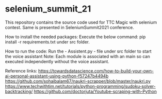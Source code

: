 # selenium_summit_21

This repository contains the source code used for TTC Magic with selenium contest. Same is presented in SeleniumSummit2021 conference.

How to install the needed packages:
   Execute the below command:
   pip install -r requirements.txt under src folder.
   
How to run the code:
  Run the - Assistent.py - file under src folder to start the voice assistant
  Note: Each module is associated with an main so can executed independently without the voice assistant.

Reference links:
https://towardsdatascience.com/how-to-build-your-own-ai-personal-assistant-using-python-f57247b4494b
https://github.com/sohaibalam67/naukri-scrapper/blob/master/naukri.py 
https://www.techwithtim.net/tutorials/python-programming/sudoku-solver-backtracking/
https://github.com/doctorjuta/Youtube-scraping-with-Python 
